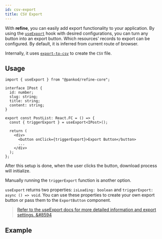 ```yaml
---
id: csv-export
title: CSV Export
---
```


With **refine**, you can easily add export functionality to your application. By using the [`useExport`][useexport] hook with desired configurations, you can turn any button into an export button. Which resources' records to export can be configured. By default, it is inferred from current route of browser.

Internally, it uses [`export-to-csv`][export-to-csv] to create the `CSV` file.

## Usage

```tsx title="pages/posts/list.tsx"
import { useExport } from "@pankod/refine-core";

interface IPost {
  id: number;
  slug: string;
  title: string;
  content: string;
}

export const PostList: React.FC = () => {
  const { triggerExport } = useExport<IPost>();

  return (
    <div>
      <button onClick={triggerExport}>Export Button</button>
      ...
    </div>
  );
};
```

After this setup is done, when the user clicks the button, download process will initialize.

Manually running the `triggerExport` function is another option.

`useExport` returns two properties: `isLoading: boolean` and `triggerExport: async () => void`. You can use these properties to create your own export button or pass them to the `ExportButton` component.

> [Refer to the useExport docs for more detailed information and export settings. &#8594][useexport]

## Example

<CodeSandboxExample path="import-export-antd" />

[useexport]: /api-reference/core/hooks/import-export/useExport.md
[export-to-csv]: https://github.com/alexcaza/export-to-csv
